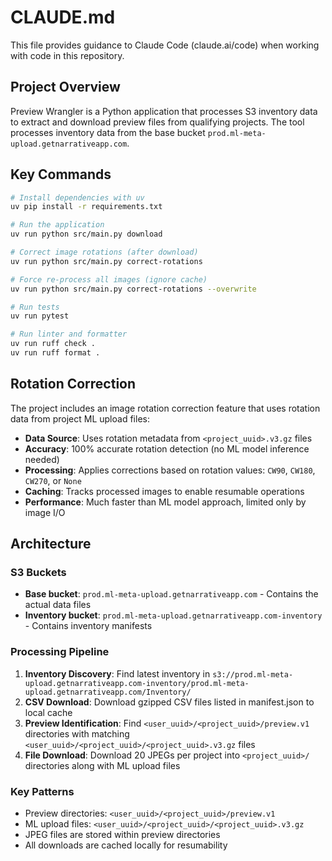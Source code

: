 # CLAUDE.md

This file provides guidance to Claude Code (claude.ai/code) when working with code in this repository.

## Project Overview

Preview Wrangler is a Python application that processes S3 inventory data to extract and download preview files from qualifying projects. The tool processes inventory data from the base bucket `prod.ml-meta-upload.getnarrativeapp.com`.

## Key Commands

```bash
# Install dependencies with uv
uv pip install -r requirements.txt

# Run the application
uv run python src/main.py download

# Correct image rotations (after download)
uv run python src/main.py correct-rotations

# Force re-process all images (ignore cache)
uv run python src/main.py correct-rotations --overwrite

# Run tests
uv run pytest

# Run linter and formatter
uv run ruff check .
uv run ruff format .
```

## Rotation Correction

The project includes an image rotation correction feature that uses rotation data from project ML upload files:

- **Data Source**: Uses rotation metadata from `<project_uuid>.v3.gz` files
- **Accuracy**: 100% accurate rotation detection (no ML model inference needed)
- **Processing**: Applies corrections based on rotation values: `CW90`, `CW180`, `CW270`, or `None`
- **Caching**: Tracks processed images to enable resumable operations
- **Performance**: Much faster than ML model approach, limited only by image I/O

## Architecture

### S3 Buckets
- **Base bucket**: `prod.ml-meta-upload.getnarrativeapp.com` - Contains the actual data files
- **Inventory bucket**: `prod.ml-meta-upload.getnarrativeapp.com-inventory` - Contains inventory manifests

### Processing Pipeline
1. **Inventory Discovery**: Find latest inventory in `s3://prod.ml-meta-upload.getnarrativeapp.com-inventory/prod.ml-meta-upload.getnarrativeapp.com/Inventory/`
2. **CSV Download**: Download gzipped CSV files listed in manifest.json to local cache
3. **Preview Identification**: Find `<user_uuid>/<project_uuid>/preview.v1` directories with matching `<user_uuid>/<project_uuid>/<project_uuid>.v3.gz` files
4. **File Download**: Download 20 JPEGs per project into `<project_uuid>/` directories along with ML upload files

### Key Patterns
- Preview directories: `<user_uuid>/<project_uuid>/preview.v1`
- ML upload files: `<user_uuid>/<project_uuid>/<project_uuid>.v3.gz`
- JPEG files are stored within preview directories
- All downloads are cached locally for resumability